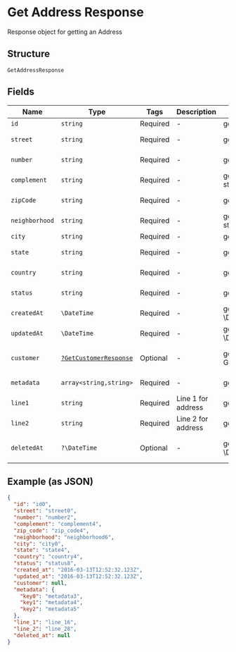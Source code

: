 
# Get Address Response

Response object for getting an Address

## Structure

`GetAddressResponse`

## Fields

| Name | Type | Tags | Description | Getter | Setter |
|  --- | --- | --- | --- | --- | --- |
| `id` | `string` | Required | - | getId(): string | setId(string id): void |
| `street` | `string` | Required | - | getStreet(): string | setStreet(string street): void |
| `number` | `string` | Required | - | getNumber(): string | setNumber(string number): void |
| `complement` | `string` | Required | - | getComplement(): string | setComplement(string complement): void |
| `zipCode` | `string` | Required | - | getZipCode(): string | setZipCode(string zipCode): void |
| `neighborhood` | `string` | Required | - | getNeighborhood(): string | setNeighborhood(string neighborhood): void |
| `city` | `string` | Required | - | getCity(): string | setCity(string city): void |
| `state` | `string` | Required | - | getState(): string | setState(string state): void |
| `country` | `string` | Required | - | getCountry(): string | setCountry(string country): void |
| `status` | `string` | Required | - | getStatus(): string | setStatus(string status): void |
| `createdAt` | `\DateTime` | Required | - | getCreatedAt(): \DateTime | setCreatedAt(\DateTime createdAt): void |
| `updatedAt` | `\DateTime` | Required | - | getUpdatedAt(): \DateTime | setUpdatedAt(\DateTime updatedAt): void |
| `customer` | [`?GetCustomerResponse`](../../doc/models/get-customer-response.md) | Optional | - | getCustomer(): ?GetCustomerResponse | setCustomer(?GetCustomerResponse customer): void |
| `metadata` | `array<string,string>` | Required | - | getMetadata(): array | setMetadata(array metadata): void |
| `line1` | `string` | Required | Line 1 for address | getLine1(): string | setLine1(string line1): void |
| `line2` | `string` | Required | Line 2 for address | getLine2(): string | setLine2(string line2): void |
| `deletedAt` | `?\DateTime` | Optional | - | getDeletedAt(): ?\DateTime | setDeletedAt(?\DateTime deletedAt): void |

## Example (as JSON)

```json
{
  "id": "id0",
  "street": "street0",
  "number": "number2",
  "complement": "complement4",
  "zip_code": "zip_code4",
  "neighborhood": "neighborhood6",
  "city": "city0",
  "state": "state4",
  "country": "country4",
  "status": "status8",
  "created_at": "2016-03-13T12:52:32.123Z",
  "updated_at": "2016-03-13T12:52:32.123Z",
  "customer": null,
  "metadata": {
    "key0": "metadata3",
    "key1": "metadata4",
    "key2": "metadata5"
  },
  "line_1": "line_16",
  "line_2": "line_28",
  "deleted_at": null
}
```


